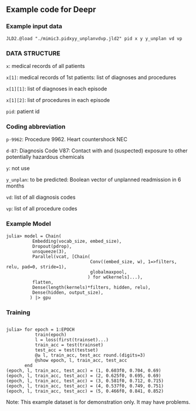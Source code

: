 ## Example code for Deepr

### Example input data

```
JLD2.@load "./mimic3.pidxyy_unplanvdvp.jld2" pid x y y_unplan vd vp
```

### DATA STRUCTURE

`x`:  medical records of all patients

`x[1]`:  medical records of 1st patients: list of diagnoses and procedures

`x[1][1]`:  list of diagnoses in each episode

`x[1][2]`:  list of procedures in each episode

`pid`:  patient id

### Coding abbreviation

`p·9962`: Procedure 9962. Heart countershock NEC

`d·87`: Diagnosis Code V87: Contact with and (suspected) exposure to other potentially hazardous chemicals

`y`:  not use

`y_unplan`:  to be predicted: Boolean vector of unplanned readmission in 6 months

`vd`:  list of all diagnosis codes

`vp`:  list of all procedure codes

### Example Model

```
julia> model = Chain(
          Embedding(vocab_size, embed_size),
          Dropout(pdrop),
          unsqueeze(3),
          Parallel(vcat, [Chain(
                                Conv((embed_size, w), 1=>filters, relu, pad=0, stride=1),
                                globalmaxpool,
                               ) for w∈kernels]...),
          flatten,
          Dense(length(kernels)*filters, hidden, relu),
          Dense(hidden, output_size),
         ) |> gpu
```

### Training

```

julia> for epoch = 1:EPOCH
           train(epoch)
           l = loss(first(trainset)...)
           train_acc = test(trainset)
           test_acc = test(testset)
           @≥ l, train_acc, test_acc round.(digits=3)
           @show epoch, l, train_acc, test_acc
       end
(epoch, l, train_acc, test_acc) = (1, 0.603f0, 0.704, 0.69)
(epoch, l, train_acc, test_acc) = (2, 0.625f0, 0.695, 0.69)
(epoch, l, train_acc, test_acc) = (3, 0.581f0, 0.712, 0.715)
(epoch, l, train_acc, test_acc) = (4, 0.537f0, 0.749, 0.751)
(epoch, l, train_acc, test_acc) = (5, 0.466f0, 0.841, 0.852)

```

Note: This example dataset is for demonstration only. It may have problems.


